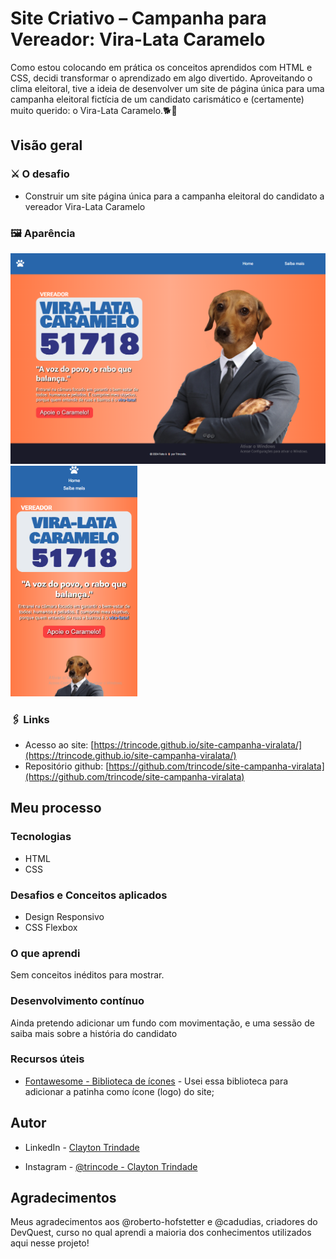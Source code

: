 # Site Criativo – Campanha para Vereador: Vira-Lata Caramelo

Como estou colocando em prática os conceitos aprendidos com HTML e CSS, decidi transformar o aprendizado em algo divertido. Aproveitando o clima eleitoral, tive a ideia de desenvolver um site de página única para uma campanha eleitoral fictícia de um candidato carismático e (certamente) muito querido: o Vira-Lata Caramelo.🐕🐾 

## Visão geral

### ⚔️ O desafio

- Construir um site página única para a campanha eleitoral do candidato a vereador Vira-Lata Caramelo

### 🖼️ Aparência

<img src="./src/design/siteviralata-print-1.png" width="550"><img src="./src/design/siteviralata-print-2.png" width="203">

### 🖇️ Links

- Acesso ao site: [https://trincode.github.io/site-campanha-viralata/](https://trincode.github.io/site-campanha-viralata/)
- Repositório github: [https://github.com/trincode/site-campanha-viralata](https://github.com/trincode/site-campanha-viralata)

## Meu processo

### Tecnologias

- HTML
- CSS

### Desafios e Conceitos aplicados

- Design Responsivo
- CSS Flexbox

### O que aprendi

Sem conceitos inéditos para mostrar.

### Desenvolvimento contínuo

Ainda pretendo adicionar um fundo com movimentação, e uma sessão de saiba mais sobre a história do candidato

### Recursos úteis

- [Fontawesome - Biblioteca de ícones](https://fontawesome.com/icons) - Usei essa biblioteca para adicionar a patinha como ícone (logo) do site;

## Autor

- LinkedIn - [Clayton Trindade](https://www.linkedin.com/in/clayton-trindade-93b925329/)

- Instagram - [@trincode - Clayton Trindade](https://www.instagram.com/trincode/)

## Agradecimentos

Meus agradecimentos aos @roberto-hofstetter e @cadudias, criadores do DevQuest, curso no qual aprendi a maioria dos conhecimentos utilizados aqui nesse projeto!
